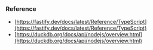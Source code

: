 ### Reference

- [https://fastify.dev/docs/latest/Reference/TypeScript](https://fastify.dev/docs/latest/Reference/TypeScript)
- [https://duckdb.org/docs/api/nodejs/overview.html](https://duckdb.org/docs/api/nodejs/overview.html)
